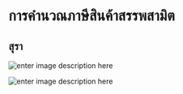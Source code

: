 
การคำนวณภาษีสินค้าสรรพสามิต
===

## สุรา

![enter image description here](https://github.com/yosarawut/ThaiCustomsClearanceHandbook/raw/master/img/alcohol-01.jpg)

![enter image description here](https://github.com/yosarawut/ThaiCustomsClearanceHandbook/raw/master/img/alcohol-02.jpg)



<!--stackedit_data:
eyJoaXN0b3J5IjpbLTcxNjMwOTQ1LC0xMDg3NjczMjM1XX0=
-->